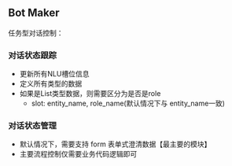 ## Bot Maker

任务型对话控制：

### 对话状态跟踪


* 更新所有NLU槽位信息
* 定义所有类型的数据
* 如果是List类型数据，则需要区分为是否是role
  * slot: entity_name, role_name(默认情况下与 entity_name一致)


### 对话状态管理

* 默认情况下，需要支持 form 表单式澄清数据【最主要的模块】
* 主要流程控制仅需要业务代码逻辑即可


